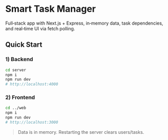 # Smart Task Manager

Full‑stack app with Next.js + Express, in‑memory data, task dependencies, and real‑time UI via fetch polling.

## Quick Start

### 1) Backend
```bash
cd server
npm i
npm run dev
# http://localhost:4000
```

### 2) Frontend
```bash
cd ../web
npm i
npm run dev
# http://localhost:3000
```

> Data is in memory. Restarting the server clears users/tasks.
